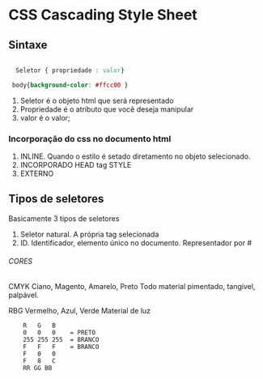 # CSS Cascading Style Sheet

## Sintaxe

```css

  Seletor { propriedade : valor}

```
```css
 body{background-color: #ffcc00 }

 ```

 1. Seletor é o objeto html que será representado
 2. Propriedade é o atributo  que você deseja manipular
 3.  valor é o valor;

 ### Incorporação do css no documento html

 1. INLINE. Quando o estilo é setado diretamento no objeto selecionado.
 2. INCORPORADO HEAD tag STYLE
 3. EXTERNO

## Tipos de seletores

 Basicamente 3 tipos de seletores
 1. Seletor natural. A própria tag selecionada  
 2. ID. Identificador, elemento único no documento. Representador por #


 ###### CORES
 CMYK Ciano, Magento, Amarelo, Preto
 Todo material pimentado, tangível, palpável.

 RBG Vermelho, Azul, Verde
 Material de luz 
 
		R   G   B
		0   0   0    = PRETO
		255 255 255  = BRANCO
		F   F   F    = BRANCO
		F   0   0
		F   8   C
		RR GG BB
